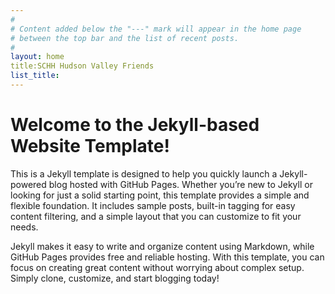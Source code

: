 ```yaml
---
#
# Content added below the "---" mark will appear in the home page
# between the top bar and the list of recent posts.
#
layout: home
title:SCHH Hudson Valley Friends
list_title: 
---
```


# Welcome to the Jekyll-based Website Template!

This is a Jekyll template is designed to help you quickly launch a Jekyll-powered blog hosted with GitHub Pages. Whether you’re new to Jekyll or looking for just a solid starting point, this template provides a simple and flexible foundation. It includes sample posts, built-in tagging for easy content filtering, and a simple layout that you can customize to fit your needs.

Jekyll makes it easy to write and organize content using Markdown, while GitHub Pages provides free and reliable hosting. With this template, you can focus on creating great content without worrying about complex setup. Simply clone, customize, and start blogging today!
